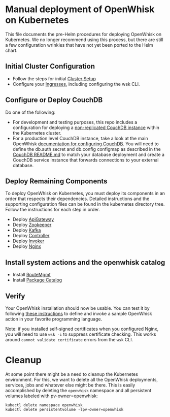 <!--
#
# Licensed to the Apache Software Foundation (ASF) under one or more
# contributor license agreements.  See the NOTICE file distributed with
# this work for additional information regarding copyright ownership.
# The ASF licenses this file to You under the Apache License, Version 2.0
# (the "License"); you may not use this file except in compliance with
# the License.  You may obtain a copy of the License at
#
#     http://www.apache.org/licenses/LICENSE-2.0
#
# Unless required by applicable law or agreed to in writing, software
# distributed under the License is distributed on an "AS IS" BASIS,
# WITHOUT WARRANTIES OR CONDITIONS OF ANY KIND, either express or implied.
# See the License for the specific language governing permissions and
# limitations under the License.
#
-->

# Manual deployment of OpenWhisk on Kubernetes

This file documents the pre-Helm procedures for deploying OpenWhisk on
Kubernetes.  We no longer recommend using this process, but there are
still a few configuration wrinkles that have not yet been ported to the
Helm chart.

## Initial Cluster Configuration

* Follow the steps for initial [Cluster Setup](cluster-setup)
* Configure your [Ingresses](ingress), including configuring the wsk CLI.

## Configure or Deploy CouchDB

Do one of the following:
* For development and testing purposes, this repo includes a configuration
  for deploying a [non-replicated CouchDB instance](couchdb)
  within the Kubernetes cluster.
* For a production level CouchDB instance, take a look at the main
  OpenWhisk [documentation for configuring CouchDB](https://github.com/apache/incubator-openwhisk/blob/master/tools/db/README.md).
  You will need to define the db.auth secret and db.config configmap as described in the [CouchDB README.md](couchdb/README.md)
  to match your database deployment and create a CouchDB service instance
  that forwards connections to your external database.

## Deploy Remaining Components

To deploy OpenWhisk on Kubernetes, you must deploy its components in
an order that respects their dependencies.  Detailed instructions and
the supporting configuration files can be found in the kubernetes
directory tree. Follow the instructions for each step in order.

* Deploy [ApiGateway](apigateway)
* Deploy [Zookeeper](zookeeper)
* Deploy [Kafka](kafka)
* Deploy [Controller](controller)
* Deploy [Invoker](invoker)
* Deploy [Nginx](nginx)

## Install system actions and the openwhisk catalog

* Install [RouteMgmt](routemgmt)
* Install [Package Catalog](openwhisk-catalog)

## Verify

Your OpenWhisk installation should now be usable.  You can test it by following
[these instructions](https://github.com/apache/incubator-openwhisk/blob/master/docs/actions.md)
to define and invoke a sample OpenWhisk action in your favorite programming language.

Note: if you installed self-signed certificates when you configured Nginx, you will need to use `wsk -i` to suppress certificate checking.  This works around `cannot validate certificate` errors from the `wsk` CLI.

# Cleanup

At some point there might be a need to cleanup the Kubernetes environment.
For this, we want to delete all the OpenWhisk deployments, services, jobs
and whatever else might be there. This is easily accomplished by
deleting the `openwhisk` namespace and all persistent volumes labeled with
pv-owner=openwhisk:

```
kubectl delete namespace openwhisk
kubectl delete persistentvolume -lpv-owner=openwhisk
```
